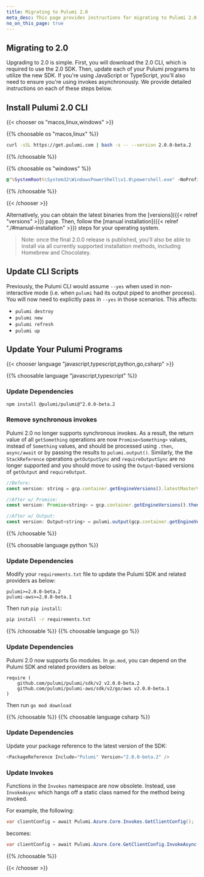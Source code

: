 ```yaml
---
title: Migrating to Pulumi 2.0
meta_desc: This page provides instructions for migrating to Pulumi 2.0
no_on_this_page: true
---
```


## Migrating to 2.0

Upgrading to 2.0 is simple. First, you will download the 2.0 CLI, which is required to use the 2.0 SDK. Then, update each of your Pulumi programs to utilize the new SDK. If you're using JavaScript or TypeScript, you'll also need to ensure you're using invokes asynchronously. We provide detailed instructions on each of these steps below.

## Install Pulumi 2.0 CLI

{{< chooser os "macos,linux,windows" >}}

{{% choosable os "macos,linux" %}}

```bash
curl -sSL https://get.pulumi.com | bash -s -- --version 2.0.0-beta.2
```

{{% /choosable %}}

{{% choosable os "windows" %}}

```bat
@"%SystemRoot%\System32\WindowsPowerShell\v1.0\powershell.exe" -NoProfile -InputFormat None -ExecutionPolicy Bypass -Command "[Net.ServicePointManager]::SecurityProtocol = [Net.SecurityProtocolType]::Tls12; $version = '2.0.0-beta.2' | ConvertFrom-JSON | select -First 1 -ExpandProperty dev); iex ((New-Object System.Net.WebClient).DownloadString('https://get.pulumi.com/install.ps1')).Replace('${latestVersion}', $version)" && SET "PATH=%PATH%;%USERPROFILE%\.pulumi\bin"
```

{{% /choosable %}}

{{< /chooser >}}

Alternatively, you can obtain the latest binaries from the [versions]({{< relref "versions" >}}) page. Then, follow the [manual installation]({{< relref "./#manual-installation" >}}) steps for your operating system.

> Note: once the final 2.0.0 release is published, you'll also be able to install via all currently supported installation methods, including Homebrew and Chocolatey.

## Update CLI Scripts

Previously, the Pulumi CLI would assume `--yes` when used in non-interactive mode (i.e. when `pulumi` had its output piped to another process). You will now need to explicitly pass in `--yes` in those scenarios. This affects:

* `pulumi destroy`
* `pulumi new`
* `pulumi refresh`
* `pulumi up`

## Update Your Pulumi Programs

{{< chooser language "javascript,typescript,python,go,csharp" >}}

{{% choosable language "javascript,typescript" %}}

### Update Dependencies

```bash
npm install @pulumi/pulumi@^2.0.0-beta.2
```

### Remove synchronous invokes

Pulumi 2.0 no longer supports synchronous invokes. As a result, the return value of all `getSomething` operations are now `Promise<Something>` values, instead of `Something` values, and should be processed using `.then`, `async/await` or by passing the results to `pulumi.output()`. Similarly, the the `StackReference` operations `getOutputSync` and `requireOutputSync` are no longer supported and you should move to using the `Output`-based versions of `getOutput` and `requireOutput`.

```javascript
//Before:
const version: string = gcp.container.getEngineVersions().latestMasterVersion;

//After w/ Promise:
const version: Promise<string> = gcp.container.getEngineVersions().then(v => v.latestMasterVersion);

//After w/ Output:
const version: Output<string> = pulumi.output(gcp.container.getEngineVersions()).latestMasterVersion;
```

{{% /choosable %}}

{{% choosable language python %}}

### Update Dependencies

Modify your `requirements.txt` file to update the Pulumi SDK and related providers as below:

```
pulumi>=2.0.0-beta.2
pulumi-aws>=2.0.0-beta.1
```

Then run `pip install`:

```bash
pip install -r requirements.txt
```

{{% /choosable %}}
{{% choosable language go %}}

### Update Dependencies

Pulumi 2.0 now supports Go modules. In `go.mod`, you can depend on the Pulumi SDK and related providers as below:

```
require (
    github.com/pulumi/pulumi/sdk/v2 v2.0.0-beta.2
    github.com/pulumi/pulumi-aws/sdk/v2/go/aws v2.0.0-beta.1
)
```

Then run `go mod download`

{{% /choosable %}}
{{% choosable language csharp %}}

### Update Dependencies

Update your package reference to the latest version of the SDK:

```csharp
<PackageReference Include="Pulumi" Version="2.0.0-beta.2" />
```

### Update Invokes

Functions in the `Invokes` namespace are now obsolete. Instead, use `InvokeAsync` which hangs off a static class named for the method being invoked.

For example, the following:

```csharp
var clientConfig = await Pulumi.Azure.Core.Invokes.GetClientConfig();
```

becomes:

```csharp
var clientConfig = await Pulumi.Azure.Core.GetClientConfig.InvokeAsync();
```

{{% /choosable %}}

{{< /chooser >}}
